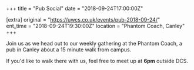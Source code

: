 +++
title = "Pub Social"
date = "2018-09-24T17:00:00Z"

[extra]
original = "https://uwcs.co.uk/events/pub-2018-09-24/"    
ent_time = "2018-09-24T19:30:00Z"
location = "Phantom Coach, Canley"
+++

Join us as we head out to our weekly gathering at the Phantom Coach, a pub in Canley about a 15 minute walk from campus.

If you'd like to walk there with us, feel free to meet up at **6pm** outside DCS.

